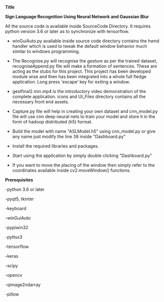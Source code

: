**Title**

**Sign Language Recognition Using Neural Network and Gaussian Blur**

All the source code is available inside SourceCode Directory. It requires python version 3.6 or later as to synchronize with tensorflow.

* winGuiAuto.py available inside source code directory contains the hwnd handler which is used to tweak the default window behavior much similar to windows programming.

* The Recognise.py will recognise the gesture as per the trained dataset, recogniseAppend.py file will make a formation of sentences. These are acting as the stubs for this project. This project has been developed module wise and then has been integrated into a whole full fledge application. Long press 'escape' key for exiting a window.

* gestfinal2.min.mp4 is the introductory video demonstration of the complete application. icons and UI_Files directory contains all the necessary front end assets.

* Capture.py file will help in creating your own dataset and cnn_model.py file will use cnn deep neural nets to train your model and store it in the form of hadoop distributed (h5) format.

* Build the model with name "ASLModel.h5" using cnn_model.py or give any name just modify the line 38 inside "Dashboard.py"

* Install the required libraries and packages.

* Start using the application by simply double clicking "Dashboard.py"

* If you want to move the placing of the window then simply refer to the coordinates available inside cv2.moveWindow() functions.

**Prerequisites**

-python 3.6 or later

-pyqt5, tkinter

-keyboard

-winGuiAuto

-pypiwin32

-pyttsx3

-tensorflow

-keras

-scipy

-opencv

-qimage2ndarray

-pillow
